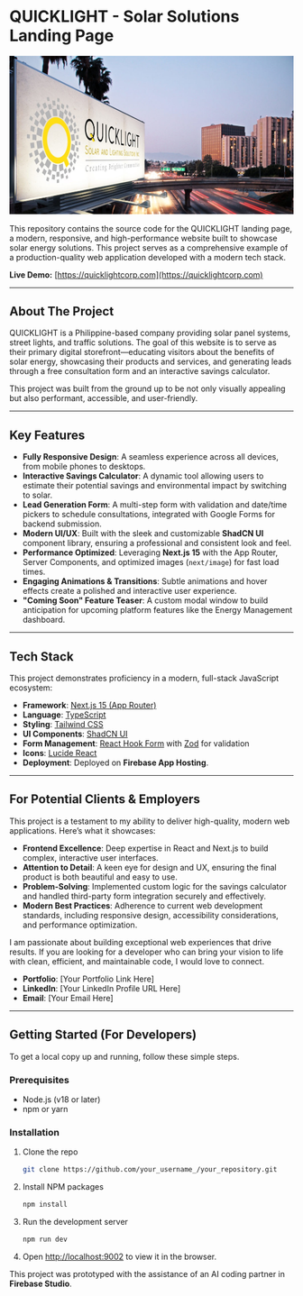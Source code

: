 # QUICKLIGHT - Solar Solutions Landing Page

![QUICKLIGHT Hero Section](public/Hero.jpeg)

This repository contains the source code for the QUICKLIGHT landing page, a modern, responsive, and high-performance website built to showcase solar energy solutions. This project serves as a comprehensive example of a production-quality web application developed with a modern tech stack.

**Live Demo:** [https://quicklightcorp.com](https://quicklightcorp.com)

---

## About The Project

QUICKLIGHT is a Philippine-based company providing solar panel systems, street lights, and traffic solutions. The goal of this website is to serve as their primary digital storefront—educating visitors about the benefits of solar energy, showcasing their products and services, and generating leads through a free consultation form and an interactive savings calculator.

This project was built from the ground up to be not only visually appealing but also performant, accessible, and user-friendly.

---

## Key Features

- **Fully Responsive Design**: A seamless experience across all devices, from mobile phones to desktops.
- **Interactive Savings Calculator**: A dynamic tool allowing users to estimate their potential savings and environmental impact by switching to solar.
- **Lead Generation Form**: A multi-step form with validation and date/time pickers to schedule consultations, integrated with Google Forms for backend submission.
- **Modern UI/UX**: Built with the sleek and customizable **ShadCN UI** component library, ensuring a professional and consistent look and feel.
- **Performance Optimized**: Leveraging **Next.js 15** with the App Router, Server Components, and optimized images (`next/image`) for fast load times.
- **Engaging Animations & Transitions**: Subtle animations and hover effects create a polished and interactive user experience.
- **"Coming Soon" Feature Teaser**: A custom modal window to build anticipation for upcoming platform features like the Energy Management dashboard.

---

## Tech Stack

This project demonstrates proficiency in a modern, full-stack JavaScript ecosystem:

- **Framework**: [Next.js 15 (App Router)](https://nextjs.org/)
- **Language**: [TypeScript](https://www.typescriptlang.org/)
- **Styling**: [Tailwind CSS](https://tailwindcss.com/)
- **UI Components**: [ShadCN UI](https://ui.shadcn.com/)
- **Form Management**: [React Hook Form](https://react-hook-form.com/) with [Zod](https://zod.dev/) for validation
- **Icons**: [Lucide React](https://lucide.dev/guide/packages/lucide-react)
- **Deployment**: Deployed on **Firebase App Hosting**.

---

## For Potential Clients & Employers

This project is a testament to my ability to deliver high-quality, modern web applications. Here’s what it showcases:

-   **Frontend Excellence**: Deep expertise in React and Next.js to build complex, interactive user interfaces.
-   **Attention to Detail**: A keen eye for design and UX, ensuring the final product is both beautiful and easy to use.
-   **Problem-Solving**: Implemented custom logic for the savings calculator and handled third-party form integration securely and effectively.
-   **Modern Best Practices**: Adherence to current web development standards, including responsive design, accessibility considerations, and performance optimization.

I am passionate about building exceptional web experiences that drive results. If you are looking for a developer who can bring your vision to life with clean, efficient, and maintainable code, I would love to connect.

-   **Portfolio**: [Your Portfolio Link Here]
-   **LinkedIn**: [Your LinkedIn Profile URL Here]
-   **Email**: [Your Email Here]

---

## Getting Started (For Developers)

To get a local copy up and running, follow these simple steps.

### Prerequisites

-   Node.js (v18 or later)
-   npm or yarn

### Installation

1.  Clone the repo
    ```sh
    git clone https://github.com/your_username_/your_repository.git
    ```
2.  Install NPM packages
    ```sh
    npm install
    ```
3.  Run the development server
    ```sh
    npm run dev
    ```
4.  Open [http://localhost:9002](http://localhost:9002) to view it in the browser.

This project was prototyped with the assistance of an AI coding partner in **Firebase Studio**.
